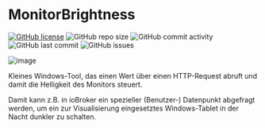 # MonitorBrightness

[![GitHub license](https://img.shields.io/github/license/DEV2DEV-DE/brightness)](https://github.com/DEV2DEV-DE/brightness/blob/main/LICENSE)
![GitHub repo size](https://img.shields.io/github/repo-size/DEV2DEV-DE/brightness)
![GitHub commit activity](https://img.shields.io/github/commit-activity/m/DEV2DEV-DE/brightness)
![GitHub last commit](https://img.shields.io/github/last-commit/DEV2DEV-DE/brightness)
![GitHub issues](https://img.shields.io/github/issues/DEV2DEV-DE/brightness)

![image](https://github.com/DEV2DEV-DE/brightness/assets/95883579/c4fc2d77-d826-4b9e-8513-6b7dd7051bfa)

Kleines Windows-Tool, das einen Wert über einen HTTP-Request abruft und damit die Helligkeit des Monitors steuert.

Damit kann z.B. in ioBroker ein spezieller (Benutzer-) Datenpunkt abgefragt werden, um ein zur Visualisierung eingesetztes Windows-Tablet in der Nacht dunkler zu schalten.
